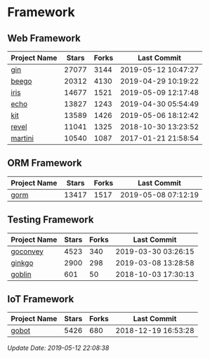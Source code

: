 # Framework

## Web Framework

| Project Name | Stars | Forks | Last Commit |
| ------------ | ----- | ----- | ----------- |
| [gin](https://github.com/gin-gonic/gin) | 27077 | 3144 | 2019-05-12 10:47:27 |
| [beego](https://github.com/astaxie/beego) | 20312 | 4130 | 2019-04-29 10:19:22 |
| [iris](https://github.com/kataras/iris) | 14677 | 1521 | 2019-05-09 12:17:48 |
| [echo](https://github.com/labstack/echo) | 13827 | 1243 | 2019-04-30 05:54:49 |
| [kit](https://github.com/go-kit/kit) | 13589 | 1426 | 2019-05-06 18:12:42 |
| [revel](https://github.com/revel/revel) | 11041 | 1325 | 2018-10-30 13:23:52 |
| [martini](https://github.com/go-martini/martini) | 10540 | 1087 | 2017-01-21 21:58:54 |

## ORM Framework

| Project Name | Stars | Forks | Last Commit |
| ------------ | ----- | ----- | ----------- |
| [gorm](https://github.com/jinzhu/gorm) | 13417 | 1517 | 2019-05-08 07:12:19 |

## Testing Framework

| Project Name | Stars | Forks | Last Commit |
| ------------ | ----- | ----- | ----------- |
| [goconvey](https://github.com/smartystreets/goconvey) | 4523 | 340 | 2019-03-30 03:26:15 |
| [ginkgo](https://github.com/onsi/ginkgo) | 2900 | 298 | 2019-03-08 13:28:58 |
| [goblin](https://github.com/franela/goblin) | 601 | 50 | 2018-10-03 17:30:13 |

## IoT Framework

| Project Name | Stars | Forks | Last Commit |
| ------------ | ----- | ----- | ----------- |
| [gobot](https://github.com/hybridgroup/gobot) | 5426 | 680 | 2018-12-19 16:53:28 |

*Update Date: 2019-05-12 22:08:38*